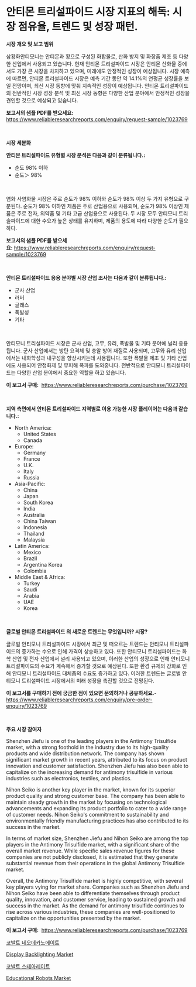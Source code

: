 <p><h1>안티몬 트리설파이드 시장 지표의 해독: 시장 점유율, 트렌드 및 성장 패턴.</h1></p><p><strong>시장 개요 및 보고 범위</strong></p>
<p><p>삼황화안티모니는 안티몬과 황으로 구성된 화합물로, 산화 방지 및 화장품 제조 등 다양한 산업에서 사용되고 있습니다. 현재 안티몬 트리설파이드 시장은 안티몬 산화물 중에서도 가장 큰 시장을 차지하고 있으며, 미래에도 안정적인 성장이 예상됩니다. 시장 예측에 따르면, 안티몬 트리설파이드 시장은 예측 기간 동안 약 14.1%의 연평균 성장률을 보일 전망이며, 최신 시장 동향에 맞춰 지속적인 성장이 예상됩니다. 안티몬 트리설파이드의 전반적인 시장 성장 분석 및 최신 시장 동향은 다양한 산업 분야에서 안정적인 성장을 견인할 것으로 예상되고 있습니다.</p></p>
<p><strong>보고서의 샘플 PDF를 받으세요:</strong> <a href="https://www.reliableresearchreports.com/enquiry/request-sample/1023769">https://www.reliableresearchreports.com/enquiry/request-sample/1023769</a></p>
<p>&nbsp;</p>
<p><strong>시장 세분화</strong></p>
<p><strong>안티몬 트리설파이드 유형별 시장 분석은 다음과 같이 분류됩니다.:</strong></p>
<p><ul><li>순도 98% 이하</li><li>순도＞ 98%</li></ul></p>
<p>&nbsp;</p>
<p><p>염화 사염화물 시장은 주로 순도가 98% 이하와 순도가 98% 이상 두 가지 유형으로 구분된다. 순도가 98% 이하인 제품은 주로 산업용으로 사용되며, 순도가 98% 이상인 제품은 주로 전자, 의약품 및 기타 고급 산업용으로 사용된다. 두 시장 모두 안티모니 트리술파이드에 대한 수요가 높은 상태를 유지하며, 제품의 용도에 따라 다양한 순도가 필요하다.</p></p>
<p><strong>보고서의 샘플 PDF를 받으세요:</strong>&nbsp;<a href="https://www.reliableresearchreports.com/enquiry/request-sample/1023769">https://www.reliableresearchreports.com/enquiry/request-sample/1023769</a></p>
<p>&nbsp;</p>
<p><strong> 안티몬 트리설파이드 응용 분야별 시장 산업 조사는 다음과 같이 분류됩니다.:</strong></p>
<p><ul><li>군사 산업</li><li>러버</li><li>글래스</li><li>폭발성</li><li>기타</li></ul></p>
<p>&nbsp;</p>
<p><p>안티모니 트리설파이드 시장은 군사 산업, 고무, 유리, 폭발물 및 기타 분야에 널리 응용됩니다. 군사 산업에서는 방탄 요격체 및 총알 방어 재질로 사용되며, 고무와 유리 산업에서는 내화학성과 내구성을 향상시키는데 사용됩니다. 또한 폭발물 제조 및 기타 산업에도 사용되어 안정화제 및 무피해 폭파를 도와줍니다. 전반적으로 안티모니 트리설파이드는 다양한 산업 분야에서 중요한 역할을 하고 있습니다.</p></p>
<p><strong>이 보고서 구매:</strong>&nbsp; <a href="https://www.reliableresearchreports.com/purchase/1023769">https://www.reliableresearchreports.com/purchase/1023769</a></p>
<p>&nbsp;</p>
<p><strong>지역 측면에서 안티몬 트리설파이드 지역별로 이용 가능한 시장 플레이어는 다음과 같습니다.:</strong></p>
<p><ul>
    <li>
        North America:
        <ul>
            <li>United States</li>
            <li>Canada</li>
        </ul>
    </li>
    <li>
        Europe:
        <ul>
            <li>Germany</li>
            <li>France</li>
            <li>U.K.</li>
            <li>Italy</li>
            <li>Russia</li>
        </ul>
    </li>
    <li>
        Asia-Pacific:
        <ul>
            <li>China</li>
            <li>Japan</li>
            <li>South Korea</li>
            <li>India</li>
            <li>Australia</li>
            <li>China Taiwan</li>
            <li>Indonesia</li>
            <li>Thailand</li>
            <li>Malaysia</li>
        </ul>
    </li>
    <li>
        Latin America:
        <ul>
            <li>Mexico</li>
            <li>Brazil</li>
            <li>Argentina Korea</li>
            <li>Colombia</li>
        </ul>
    </li>
    <li>
        Middle East & Africa:
        <ul>
            <li>Turkey</li>
            <li>Saudi</li>
            <li>Arabia</li>
            <li>UAE</li>
            <li>Korea</li>
        </ul>
    </li>
    </ul></p>
<p>&nbsp;</p>
<p><strong>글로벌 안티몬 트리설파이드 의 새로운 트렌드는 무엇입니까? 시장?</strong></p>
<p><p>글로벌 안티모니 트리설파이드 시장에서 최근 및 떠오르는 트렌드는 안티모니 트리설파이드의 증가하는 수요로 인해 가격이 상승하고 있다. 또한 안티모니 트리설파이드는 화학 산업 및 전자 산업에서 널리 사용되고 있으며, 이러한 산업의 성장으로 인해 안티모니 트리설파이드의 수요가 계속해서 증가할 것으로 예상된다. 또한 환경 규제의 강화로 인해 안티모니 트리설파이드 대체품의 수요도 증가하고 있다. 이러한 트렌드는 글로벌 안티모니 트리설파이드 시장에서의 미래 성장을 촉진할 것으로 전망된다.</p></p>
<p><strong>이 보고서를 구매하기 전에 궁금한 점이 있으면 문의하거나 공유하세요.</strong>- <a href="https://www.reliableresearchreports.com/enquiry/pre-order-enquiry/1023769">https://www.reliableresearchreports.com/enquiry/pre-order-enquiry/1023769</a></p>
<p>&nbsp;</p>
<p><strong>주요 시장 참여자</strong></p>
<p><p>Shenzhen Jiefu is one of the leading players in the Antimony Trisulfide market, with a strong foothold in the industry due to its high-quality products and wide distribution network. The company has shown significant market growth in recent years, attributed to its focus on product innovation and customer satisfaction. Shenzhen Jiefu has also been able to capitalize on the increasing demand for antimony trisulfide in various industries such as electronics, textiles, and plastics.</p><p>Nihon Seiko is another key player in the market, known for its superior product quality and strong customer base. The company has been able to maintain steady growth in the market by focusing on technological advancements and expanding its product portfolio to cater to a wide range of customer needs. Nihon Seiko's commitment to sustainability and environmentally friendly manufacturing practices has also contributed to its success in the market.</p><p>In terms of market size, Shenzhen Jiefu and Nihon Seiko are among the top players in the Antimony Trisulfide market, with a significant share of the overall market revenue. While specific sales revenue figures for these companies are not publicly disclosed, it is estimated that they generate substantial revenue from their operations in the global Antimony Trisulfide market.</p><p>Overall, the Antimony Trisulfide market is highly competitive, with several key players vying for market share. Companies such as Shenzhen Jiefu and Nihon Seiko have been able to differentiate themselves through product quality, innovation, and customer service, leading to sustained growth and success in the market. As the demand for antimony trisulfide continues to rise across various industries, these companies are well-positioned to capitalize on the opportunities presented by the market.</p></p>
<p><strong>이 보고서 구매:</strong>&nbsp;&nbsp;<a href="https://www.reliableresearchreports.com/purchase/1023769">https://www.reliableresearchreports.com/purchase/1023769</a></p>
<p><p><a href="https://github.com/fernandotryO5lson96765/Market-Research-Report-List-1/blob/main/94881759138.md">코발트 네오데카노에이트</a></p><p><a href="https://github.com/sofayahoo2023/Market-Research-Report-List-3/blob/main/display-backlighting-market.md">Display Backlighting Market</a></p><p><a href="https://github.com/CliftonFisher9067/Market-Research-Report-List-1/blob/main/70283359137.md">코발트 스테아레이트</a></p><p><a href="https://github.com/joannesouthgate/Market-Research-Report-List-2/blob/main/educational-robots-market.md">Educational Robots Market</a></p></p>
